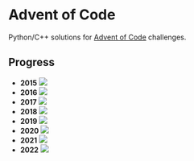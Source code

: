 # Advent of Code
Python/C++ solutions for [Advent of Code](https://adventofcode.com/) challenges.

## Progress
- **2015** ![](https://progress-bar.dev/2/?scale=25&width=300&suffix=/25)
- **2016** ![](https://progress-bar.dev/1/?scale=25&width=300&suffix=/25)
- **2017** ![](https://progress-bar.dev/1/?scale=25&width=300&suffix=/25)
- **2018** ![](https://progress-bar.dev/1/?scale=25&width=300&suffix=/25)
- **2019** ![](https://progress-bar.dev/1/?scale=25&width=300&suffix=/25)
- **2020** ![](https://progress-bar.dev/7/?scale=25&width=300&suffix=/25)
- **2021** ![](https://progress-bar.dev/5/?scale=25&width=300&suffix=/25)
- **2022** ![](https://progress-bar.dev/19/?scale=25&width=300&suffix=/25)
